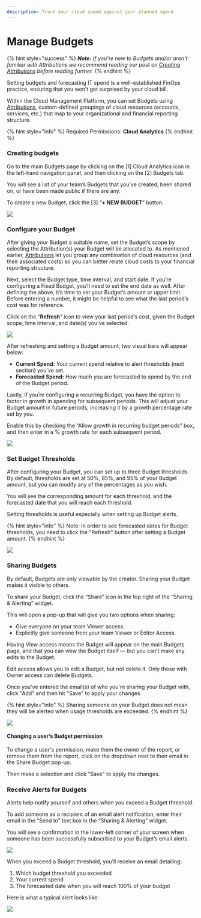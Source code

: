 ```yaml
---
description: Track your cloud spend against your planned spend.
---
```


# Manage Budgets

{% hint style="success" %}
_**Note:** If you're new to Budgets and/or aren't familiar with Attributions we recommend reading our post on_ [_Creating Attributions_](attributing-cloud-spend.md) _before reading further._
{% endhint %}

Setting budgets and forecasting IT spend is a well-established FinOps practice, ensuring that you won’t get surprised by your cloud bill.

Within the Cloud Management Platform, you can set Budgets using [Attributions](attributing-cloud-spend.md), custom-defined groupings of cloud resources \(accounts, services, etc.\) that map to your organizational and financial reporting structure.

{% hint style="info" %}
Required Permissions: **Cloud Analytics**
{% endhint %}

### Creating budgets

Go to the main Budgets page by clicking on the \[1\] Cloud Analytics icon in the left-hand navigation panel, and then clicking on the \[2\] Budgets tab.

You will see a list of your team’s Budgets that you’ve created, been shared on, or have been made public if there are any.

To create a new Budget, click the \[3\] “**+ NEW BUDGET**”  button. 

![](../.gitbook/assets/cleanshot-2021-02-10-at-15.20.46.jpg)

### Configure your Budget

After giving your Budget a suitable name, set the Budget’s scope by selecting the Attribution\(s\) your Budget will be allocated to. As mentioned earlier, [Attributions](attributing-cloud-spend.md) let you group any combination of cloud resources \(and their associated costs\) so you can better relate cloud costs to your financial reporting structure.

Next, select the Budget type, time interval, and start date. If you’re configuring a Fixed Budget, you’ll need to set the end date as well. After defining the above, it’s time to set your Budget’s amount or upper limit. Before entering a number, it might be helpful to see what the last period’s cost was for reference. 

Click on the “**Refresh**” icon to view your last period’s cost, given the Budget scope, time interval, and date\(s\) you’ve selected.

![](../.gitbook/assets/refreshbudget1.gif)

After refreshing and setting a Budget amount, two visual bars will appear below:

* **Current Spend:** Your current spend relative to alert thresholds \(next section\) you've set.
* **Forecasted Spend:** How much you are forecasted to spend by the end of the Budget period.

Lastly, if you’re configuring a recurring Budget, you have the option to factor in growth in spending for subsequent periods. This will adjust your Budget amount in future periods, increasing it by a growth percentage rate set by you.

Enable this by checking the “Allow growth in recurring budget periods” box, and then enter in a % growth rate for each subsequent period.

![](../.gitbook/assets/cleanshot-2021-02-10-at-15.31.39.jpg)

### Set Budget Thresholds

After configuring your Budget, you can set up to three Budget thresholds. By default, thresholds are set at 50%, 85%, and 95% of your Budget amount, but you can modify any of the percentages as you wish.

You will see the corresponding amount for each threshold, and the forecasted date that you will reach each threshold.

Setting thresholds is useful especially when setting up Budget alerts.

{% hint style="info" %}
Note: In order to see forecasted dates for Budget thresholds, you need to click the "Refresh" button after setting a Budget amount.
{% endhint %}

![](../.gitbook/assets/cleanshot-2021-02-10-at-15.42.46.jpg)

### Sharing Budgets

By default, Budgets are only viewable by the creator. Sharing your Budget makes it visible to others.

To share your Budget, click the “Share” icon in the top right of the “Sharing & Alerting” widget. 

This will open a pop-up that will give you two options when sharing:

* Give everyone on your team Viewer access.
* Explicitly give someone from your team Viewer or Editor Access.

Having View access means the Budget will appear on the main Budgets page, and that you can view the Budget itself — but you can’t make any edits to the Budget.

Edit access allows you to edit a Budget, but not delete it. Only those with Owner access can delete Budgets.

Once you've entered the email\(s\) of who you're sharing your Budget with, click "Add" and then hit "Save" to apply your changes.

{% hint style="info" %}
Sharing someone on your Budget does not mean they will be alerted when usage thresholds are exceeded. 
{% endhint %}

![](../.gitbook/assets/adduserbudget.gif)

#### Changing a user’s Budget permission

To change a user's permission, make them the owner of the report, or remove them from the report, click on the dropdown next to their email in the Share Budget pop-up.

Then make a selection and click "Save" to apply the changes.

### Receive Alerts for Budgets

Alerts help notify yourself and others when you exceed a Budget threshold.

To add someone as a recipient of an email alert notification, enter their email in the “Send to” text box in the “Sharing & Alerting” widget.

You will see a confirmation in the lower-left corner of your screen when someone has been successfully subscribed to your Budget’s email alerts.

![](../.gitbook/assets/cleanshot-2021-02-10-at-15.44.40.jpg)

When you exceed a Budget threshold, you’ll receive an email detailing:

1. Which budget threshold you exceeded
2. Your current spend
3. The forecasted date when you will reach 100% of your budget

Here is what a typical alert looks like:

![](../.gitbook/assets/budgetalert.jpg)





